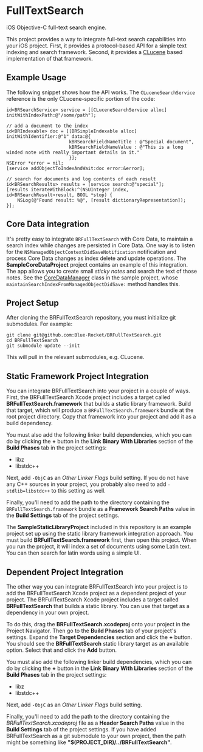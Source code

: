 FullTextSearch
==============

iOS Objective-C full-text search engine.

This project provides a way to integrate full-text search capabilities
into your iOS project. First, it provides a protocol-based API for a 
simple text indexing and search framework. Second, it provides a 
[CLucene](http://clucene.sourceforge.net/) based implementation of that
framework.

Example Usage
-------------

The following snippet shows how the API works. The `CLuceneSearchService`
reference is the only CLucene-specific portion of the code:

```objc
id<BRSearchService> service = [[CLuceneSearchService alloc] initWithIndexPath:@"/some/path"];

// add a document to the index
id<BRIndexable> doc = [[BRSimpleIndexable alloc] initWithIdentifier:@"1" data:@{
					   kBRSearchFieldNameTitle : @"Special document",
					   kBRSearchFieldNameValue : @"This is a long winded note with really important details in it."
					   }];
NSError *error = nil;
[service addObjectToIndexAndWait:doc error:&error];

// search for documents and log contents of each result
id<BRSearchResults> results = [service search:@"special"];
[results iterateWithBlock:^(NSUInteger index, id<BRSearchResult>result, BOOL *stop) {
	NSLog(@"Found result: %@", [result dictionaryRepresentation]);
}];
```

Core Data integration
---------------------

It's pretty easy to integrate `BRFullTextSearch` with Core Data, to
maintain a search index while changes are persisted in Core Data. One
way is to listen for the `NSManagedObjectContextDidSaveNotification`
notification and process Core Data changes as index delete and update
operations. The **SampleCoreDataProject** project contains an example of
this integration. The app allows you to create small _sticky notes_ and
search the text of those notes. See the
[CoreDataManager](https://github.com/Blue-Rocket/BRFullTextSearch/blob/master/SampleCoreDataProject/SampleCoreDataProject/CoreDataManager.m)
class in the sample project, whose
`maintainSearchIndexFromManagedObjectDidSave:` method handles this.

Project Setup
-------------

After cloning the BRFullTextSearch repository, you must initialize git submodules.
For example:

	git clone git@github.com:Blue-Rocket/BRFullTextSearch.git
	cd BRFullTextSearch
	git submodule update --init
	
This will pull in the relevant submodules, e.g. CLucene.

Static Framework Project Integration
------------------------------------

You can integrate BRFullTextSearch into your project in a couple of ways. First,
the BRFullTextSearch Xcode project includes a target called 
**BRFullTextSearch.framework** that builds a static library framework. Build 
that target, which will produce a `BRFullTextSearch.framework` bundle at 
the root project directory. Copy that framework into your project and add it
as a build dependency.

You must also add the following linker build dependencies, which you can do by
clicking the **+** button in the **Link Binary With Libraries** section of the 
**Build Phases** tab in the project settings:

 * libz
 * libstdc++

Next, add `-ObjC` as an *Other Linker Flags* build setting. If you do
not have any C++ sources in your project, you probably also need to add
`-stdlib=libstdc++` to this setting as well.

Finally, you'll need to add the path to the directory containing the 
`BRFullTextSearch.framework` bundle as a **Framework Search Paths** value
in the **Build Settings** tab of the project settings.

The **SampleStaticLibraryProject** included in this repository is an example
project set up using the static library framework integration approach. You
must build **BRFullTextSearch.framework** first, then open this project. When
you run the project, it will index a set of documents using some Latin text.
You can then search for latin words using a simple UI.

Dependent Project Integration
-----------------------------

The other way you can integrate BRFullTextSearch into your project is to add
the BRFullTextSearch Xcode project as a dependent project of your project. The 
BRFullTextSearch Xcode project includes a target called 
**BRFullTextSearch** that builds a static library. You can use that target as
a dependency in your own project.

To do this, drag the **BRFullTextSearch.xcodeproj** onto your project in the 
Project Navigator. Then go to the **Build Phases** tab of your project's 
settings. Expand the **Target Dependencies** section and click the **+** button.
You should see the **BRFullTextSearch** static library target as an available
option. Select that and click the **Add** button.

You must also add the following linker build dependencies, which you can do by
clicking the **+** button in the **Link Binary With Libraries** section of the 
**Build Phases** tab in the project settings:

 * libz
 * libstdc++

Next, add `-ObjC` as an *Other Linker Flags* build setting.

Finally, you'll need to add the path to the directory containing the 
*BRFullTextSearch.xcodeproj* file as a **Header Search Paths** value in 
the **Build Settings** tab of the project settings. If you have added 
BRFullTextSearch as a git submodule to your own project, then the path
might be something like **"$(PROJECT_DIR)/../BRFullTextSearch"**.
